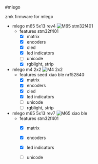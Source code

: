 #mlego

zmk firmware for mlego

- mlego m65 5x13 rev4
![M65 stm32f401](https://i.imgur.com/P1SRKwC.jpg)
  - features stm32f401
    - [x] matrix
    - [x] encoders
    - [x] oled
    - [x] led indicators
    - [ ] unicode
    - [x] rgblight, strip

- mlego m4 2x2
![M4 2x2](https://i.imgur.com/OLo1Bq0.jpg)
  - features seed xiao ble nrf52840
    - [x] matrix
    - [x] encoders
    - [x] oled
    - [x] led indicators
    - [ ] unicode
    - [ ] rgblight, strip

- mlego m65 5x13 rev7
![M65 xiao ble](https://i.imgur.com/suDn7M2.jpg)
  - features stm32f401
    - [x] matrix
    - [x] encoders
    - [x] led indicators
    - [ ] unicode

